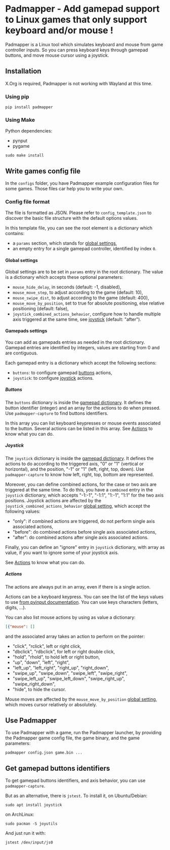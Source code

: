 # Padmapper - Add gamepad support to Linux games that only support keyboard and/or mouse !

Padmapper is a Linux tool which simulates keyboard and mouse from game
controller inputs.
So you can press keyboard keys through gamepad buttons, and move mouse cursor
using a joystick.

## Installation

X.Org is required, Padmapper is not working with Wayland at this time.

### Using pip

```
pip install padmapper
```

### Using Make

Python dependencies:

- pynput
- pygame

```
sudo make install
```

## Write games config file

In the `configs` folder, you have Padmapper example configuration files for
some games. Those files car help you to write your own.

### Config file format

The file is formatted as JSON. Please refer to `config_template.json` to
discover the basic file structure with the default options values.

In this template file, you can see the root element is a dictionary which
contains:

- a `params` section, which stands for [global settings](#global-settings),
- an empty entry for a single gamepad controller, identified by index `0`.

#### Global settings

Global settings are to be set in `params` entry in the root dictionary.
The value is a dictionary which accepts these optional parameters:

- `mouse_hide_delay`, in seconds (default: -1, disabled),
- `mouse_move_step`, to adjust according to the game (default: 10),
- `mouse_swipe_dist`, to adjust according to the game (default: 400),
- `mouse_move_by_position`, set to true for absolute positioning, else relative
  positioning (default: false),
- `joystick_combined_actions_behavior`, configure how to handle multiple axis
  triggered at the same time, see [joystick](#joystick) (default: "after").

#### Gamepads settings

You can add as gamepads entries as needed in the root dictionary. Gamepad
entries are identified by integers, values are starting from 0 and are
contiguous.

Each gamepad entry is a dictionary which accept the following sections:
- `buttons`: to configure gamepad [buttons](#buttons) actions,
- `joystick`: to configure [joystick](#joystick) actions.

##### Buttons

The `buttons` dictionary is inside the [gamepad
dictionary](#gamepads-settings).
It defines the button identifier (integer) and an array for the actions to do
when pressed.
Use `padmapper-capture` to find buttons identifiers.

In this array you can list keyboard keypresses or mouse events associated to
the button. Several actions can be listed in this array.
See [Actions](#actions) to know what you can do.

##### Joystick

The `joystick` dictionary is inside the [gamepad
dictionary](#gamepads-settings).
It defines the actions to do according to the triggered axis, "0" or "1"
(vertical or horizontal), and the position, "-1" or "1" (left, right, top,
down).
Use `padmapper-capture` to know how left, right, top, bottom are represented.

Moreover, you can define combined actions, for the case or two axis are
triggered at the same time. To do this, you have a `combined` entry in the
`joystick` dictionary, which accepts "-1:-1", "-1:1", "1:-1", "1:1" for the two
axis positions.
Joystick actions are affected by the `joystick_combined_actions_behavior`
[global setting](#global-settings), which accept the following values:

- "only": if combined actions are triggered, do not perform single axis
  associated actions,
- "before": do combined actions before single axis associated actions,
- "after": do combined actions after single axis associated actions.

Finally, you can define an "ignore" entry in `joystick` dictionary, with array
as value, if you want to ignore some of your joystick axis.

See [Actions](#actions) to know what you can do.

##### Actions

The actions are always put in an array, even if there is a single action.

Actions can be a keyboard keypress. You can see the list of the keys values to
use
[from pyinput documentation](https://pynput.readthedocs.io/en/latest/keyboard.html#pynput.keyboard.Key).
You can use keys characters (letters, digits, ...).

You can also list mouse actions by using as value a dictionary:

```json
[{"mouse": []
```
and the associated array takes an action to perform on the pointer:
- "click", "rclick", left or right click,
- "dbclick", "rdbclick", for left or right double click,
- "hold", "rhold", to hold left or right button,
- "up", "down", "left", "right",
- "left_up", "left_right", "right_up", "right_down",
- "swipe_up", "swipe_down", "swipe_left", "swipe_right",
- "swipe_left_up", "swipe_left_down", "swipe_right_up", "swipe_right_down",
- "hide", to hide the cursor.

Mouse moves are affected by the `mouse_move_by_position` [global
setting](#global-settings), which moves cursor relatively or absolutely.

## Use Padmapper

To use Padmapper with a game, run the Padmapper launcher, by providing the
Padmapper game config file, the game binary, and the game parameters:

```
padmapper config.json game.bin ...
```

## Get gamepad buttons identifiers

To get gamepad buttons identifiers, and axis behavior, you can use
`padmapper-capture`.

But as an alternative, there is `jstest`.
To install it, on Ubuntu/Debian:

```
sudo apt install joystick
```

on ArchLinux:

```
sudo pacman -S joyutils
```

And just run it with:

```
jstest /dev/input/js0
```


